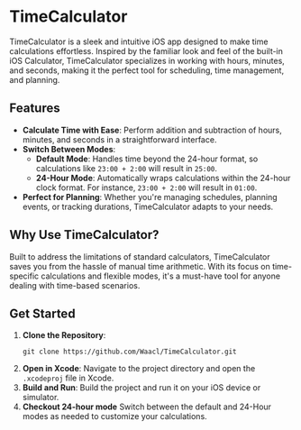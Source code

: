 # TimeCalculator

TimeCalculator is a sleek and intuitive iOS app designed to make time calculations effortless. Inspired by the familiar look and feel of the built-in iOS Calculator, TimeCalculator specializes in working with hours, minutes, and seconds, making it the perfect tool for scheduling, time management, and planning.

## Features

- **Calculate Time with Ease**: Perform addition and subtraction of hours, minutes, and seconds in a straightforward interface.
- **Switch Between Modes**:
  - **Default Mode**: Handles time beyond the 24-hour format, so calculations like `23:00 + 2:00` will result in `25:00`.
  - **24-Hour Mode**: Automatically wraps calculations within the 24-hour clock format. For instance, `23:00 + 2:00` will result in `01:00`.
- **Perfect for Planning**: Whether you're managing schedules, planning events, or tracking durations, TimeCalculator adapts to your needs.

## Why Use TimeCalculator?

Built to address the limitations of standard calculators, TimeCalculator saves you from the hassle of manual time arithmetic. With its focus on time-specific calculations and flexible modes, it's a must-have tool for anyone dealing with time-based scenarios.

## Get Started

1. **Clone the Repository**:
   ```
   git clone https://github.com/Waacl/TimeCalculator.git
   ```
2. **Open in Xcode**: Navigate to the project directory and open the `.xcodeproj` file in Xcode.
3. **Build and Run**: Build the project and run it on your iOS device or simulator.
4. **Checkout 24-hour mode** Switch between the default and 24-Hour modes as needed to customize your calculations.